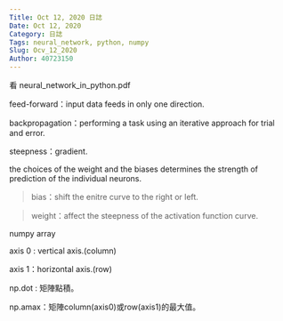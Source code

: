 ```yaml
---
Title: Oct 12, 2020 日誌
Date: Oct 12, 2020
Category: 日誌
Tags: neural_network, python, numpy
Slug: Ocv_12_2020
Author: 40723150
---
```

看 neural_network_in_python.pdf 
<!-- PELICAN_END_SUMMARY -->

feed-forward：input data feeds in only one direction.

backpropagation：performing a task using an iterative approach for trial and error.

steepness：gradient.

the choices of the weight and the biases determines the strength of prediction of the individual neurons.

> bias：shift the enitre curve to the right or left.

> weight：affect the steepness of the activation function curve.

numpy array

axis 0 : vertical axis.(column)

axis 1：horizontal axis.(row)

np.dot : 矩陣點積。

np.amax：矩陣column(axis0)或row(axis1)的最大值。

